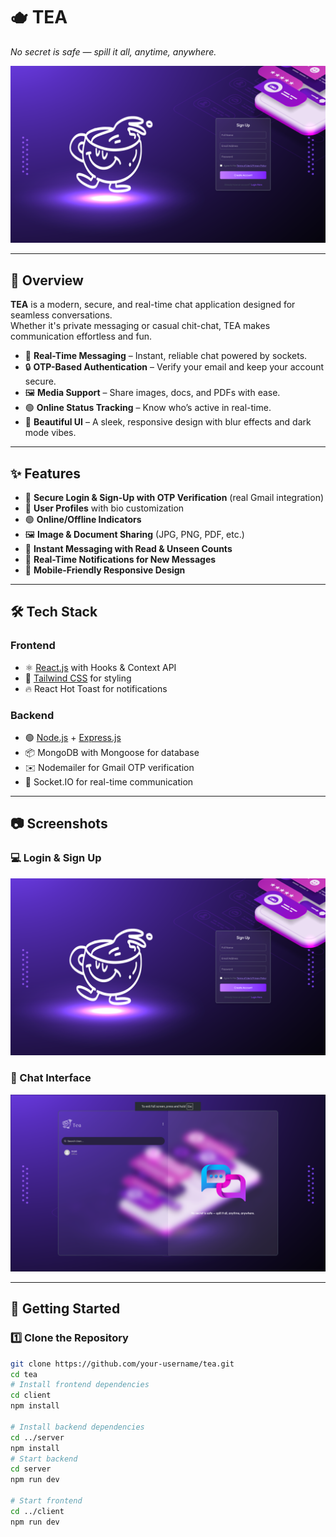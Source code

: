 # 🫖 TEA  
_No secret is safe — spill it all, anytime, anywhere._

![TEA Banner](./login.png) <!-- Replace with actual banner/logo path if needed -->

---

## 🚀 Overview  
**TEA** is a modern, secure, and real-time chat application designed for seamless conversations.  
Whether it's private messaging or casual chit-chat, TEA makes communication effortless and fun.  

- 💬 **Real-Time Messaging** – Instant, reliable chat powered by sockets.  
- 🔒 **OTP-Based Authentication** – Verify your email and keep your account secure.  
- 🖼️ **Media Support** – Share images, docs, and PDFs with ease.  
- 🟢 **Online Status Tracking** – Know who’s active in real-time.  
- 🎨 **Beautiful UI** – A sleek, responsive design with blur effects and dark mode vibes.  

---

## ✨ Features  
- 🔑 **Secure Login & Sign-Up with OTP Verification** (real Gmail integration)  
- 📜 **User Profiles** with bio customization  
- 🟢 **Online/Offline Indicators**  
- 🖼️ **Image & Document Sharing** (JPG, PNG, PDF, etc.)  
- 📨 **Instant Messaging with Read & Unseen Counts**  
- 🔔 **Real-Time Notifications for New Messages**  
- 📱 **Mobile-Friendly Responsive Design**  

---

## 🛠️ Tech Stack  
### **Frontend**  
- ⚛️ [React.js](https://react.dev/) with Hooks & Context API  
- 🎨 [Tailwind CSS](https://tailwindcss.com/) for styling  
- 🔥 React Hot Toast for notifications  

### **Backend**  
- 🟢 [Node.js](https://nodejs.org/) + [Express.js](https://expressjs.com/)  
- 📦 MongoDB with Mongoose for database  
- ✉️ Nodemailer for Gmail OTP verification  
- 🔗 Socket.IO for real-time communication  

---

## 📷 Screenshots  

### 💻 Login & Sign Up
![Login Page](./login.png)

### 💬 Chat Interface  
![Chat Interface](./chat.png)

---

## 🚦 Getting Started  

### 1️⃣ Clone the Repository  
```bash
git clone https://github.com/your-username/tea.git
cd tea
# Install frontend dependencies
cd client
npm install

# Install backend dependencies
cd ../server
npm install
# Start backend
cd server
npm run dev

# Start frontend
cd ../client
npm run dev

